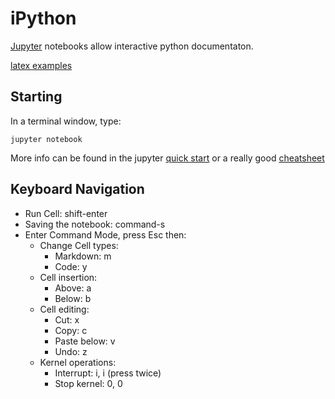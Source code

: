 # iPython

[Jupyter](http://jupyter.org) notebooks allow interactive python documentaton.

[latex examples](http://nbviewer.jupyter.org/github/jupyter/notebook/blob/master/docs/source/examples/Notebook/Typesetting%20Equations.ipynb)

## Starting

In a terminal window, type:

	jupyter notebook

More info can be found in the jupyter [quick start](https://jupyter.readthedocs.io/en/latest/running.html) or a really good
[cheatsheet](https://www.cheatography.com/weidadeyue/cheat-sheets/jupyter-notebook/)

## Keyboard Navigation

- Run Cell: shift-enter
- Saving the notebook: command-s
- Enter Command Mode, press Esc then:
	- Change Cell types:
		- Markdown: m
		- Code: y
	- Cell insertion:
		- Above: a
		- Below: b
	- Cell editing:
		- Cut: x
		- Copy: c
		- Paste below: v
		- Undo: z
	- Kernel operations:
		- Interrupt: i, i (press twice)
		- Stop kernel: 0, 0 
